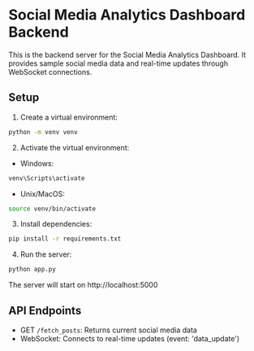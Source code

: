 # Social Media Analytics Dashboard Backend

This is the backend server for the Social Media Analytics Dashboard. It provides sample social media data and real-time updates through WebSocket connections.

## Setup

1. Create a virtual environment:
```bash
python -m venv venv
```

2. Activate the virtual environment:
- Windows:
```bash
venv\Scripts\activate
```
- Unix/MacOS:
```bash
source venv/bin/activate
```

3. Install dependencies:
```bash
pip install -r requirements.txt
```

4. Run the server:
```bash
python app.py
```

The server will start on http://localhost:5000

## API Endpoints

- GET `/fetch_posts`: Returns current social media data
- WebSocket: Connects to real-time updates (event: 'data_update') 